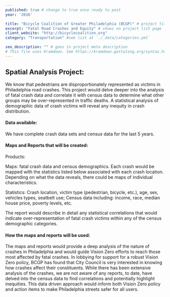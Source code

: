 ```yaml
---
published: true # change to true once ready to post
year: '2016'

title: "Bicycle Coalition of Greater Philadelphia (BCGP)" # project title or client name
excerpt: "Fatal Road Crashes and Equity" # shows on project list page
client_website: "http://bicyclecoalition.org"
category: "Transportation" #see list at `./_data/categories.yml`

seo_description: "" # goes in project meta description
# This file uses Kramdown. See https://kramdown.gettalong.org/syntax.html for syntax
---
```


## Spatial Analysis Project:
We know that pedestrians are disproportionately represented as victims in Philadelphia road crashes. This project would delve deeper into the analysis of fatal crash data and correlate it with census data to determine what other groups may be over-represented in traffic deaths. A statistical analysis of demographic data of crash victims will reveal any inequity in crash distribution.

#### Data available:
We have complete crash data sets and census data for the last 5 years.

#### Maps and Reports that will be created:
Products:

Maps: fatal crash data and census demographics. Each crash would be mapped with the statistics listed below associated with each crash location. Depending on what the data reveals, there could be maps of individual characteristics.

Statistics: Crash location, victim type (pedestrian, bicycle, etc.), age, sex, vehicles types, seatbelt use; Census data including: income, race, median house price, poverty levels, etc.

The report would describe in detail any statistical correlations that would indicate over-representation of fatal crash victims within any of the census demographic categories.

#### How the maps and reports will be used:
The maps and reports would provide a deep analysis of the nature of crashes in Philadelphia and would guide Vision Zero efforts to reach those most affected by fatal crashes. In lobbying for support for a robust Vision Zero policy, BCGP has found that City Council is very interested in knowing how crashes affect their constituents. While there has been extensive analysis of the crashes, we are not aware of any reports, to date, have delved into the census data to find correlations and potentially highlight inequities. This data driven approach would inform both Vision Zero policy and action items to make Philadelphia streets safer for all users.
